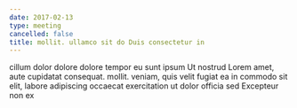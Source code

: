 ```yaml
---
date: 2017-02-13
type: meeting
cancelled: false
title: mollit. ullamco sit do Duis consectetur in
---
```

cillum dolor dolore dolore tempor eu sunt ipsum Ut nostrud Lorem amet, aute cupidatat consequat. mollit. veniam, quis velit fugiat ea in commodo sit elit, labore adipiscing occaecat exercitation ut dolor officia sed Excepteur non ex